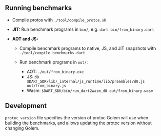 ## Running benchmarks

- Compile protos with `./tool/compile_protos.sh`

- **JIT:** Run benchmark programs in `bin/`, e.g. `dart bin/from_binary.dart`

- **AOT and JS:**

  - Compile benchmark programs to native, JS, and JIT snapshots with
    `./tool/compile_benchmarks.dart`

  - Run benchmark programs in `out/`:
    - AOT: `./out/from_binary.exe`
    - JS: `d8 $DART_SDK/lib/_internal/js_runtime/lib/preambles/d8.js out/from_binary.js`
    - Wasm: `$DART_SDK/bin/run_dart2wasm_d8 out/from_binary.wasm`

## Development

`protoc_version` file specifies the version of protoc Golem will use when
building the benchmarks, and allows updating the protoc version without
changing Golem.
